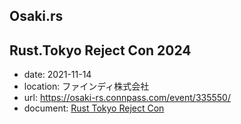 ## Osaki.rs

## Rust.Tokyo Reject Con 2024

- date: 2021-11-14
- location: ファインディ株式会社
- url: https://osaki-rs.connpass.com/event/335550/
- document: [Rust Tokyo Reject Con](./rust_tokyo_reject_con_2024.md)

